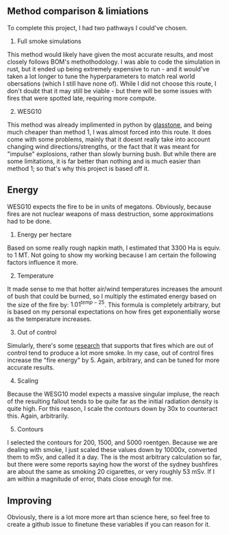 ## Method comparison & limiations
To complete this project, I had two pathways I could've chosen.

1. Full smoke simulations

This method would likely have given the most accurate results, and most closely follows BOM's methothodology. I was able to code the simulation in rust, but it ended up being extremely expensive to run - and it would've taken a lot longer to tune the hyperparameters to match real world obersations (which I still have none of). While I did not choose this route, I don't doubt that it may still be viable - but there will be some issues with fires that were spotted late, requiring more compute.  

2. WESG10

This method was already implimented in python by [glasstone](https://github.com/GOFAI/glasstone), and being much cheaper than method 1, I was almost forced into this route. It does come with some problems, mainly that it doesnt really take into account changing wind directions/strengths, or the fact that it was meant for "impulse" explosions, rather than slowly burning bush. But while there are some limitations, it is far better than nothing and is much easier than method 1; so that's why this project is based off it.

## Energy

WESG10 expects the fire to be in units of megatons. Obviously, because fires are not nuclear weapons of mass destruction, some approximations had to be done.

1. Energy per hectare

Based on some really rough napkin math, I estimated that 3300 Ha is equiv. to 1 MT. Not going to show my working because I am certain the following factors influence it more.

2. Temperature

It made sense to me that hotter air/wind temperatures increases the amount of bush that could be burned, so I multiply the estimated energy based on the size of the fire by: $1.01^{temp-25}$. This formula is completely arbitrary, but is based on my personal expectations on how fires get exponentially worse as the temperature increases.

3. Out of control

Simularly, there's some [research](https://www.epa.nsw.gov.au/your-environment/air/open-burning-reducing-pollution) that supports that fires which are out of control tend to produce a lot more smoke. In my case, out of control fires increase the "fire energy" by 5. Again, arbitrary, and can be tuned for more accurate results.

4. Scaling

Because the WESG10 model expects a massive singular impluse, the reach of the resulting fallout tends to be quite far as the initial radiation density is quite high. For this reason, I scale the contours down by 30x to counteract this. Again, arbitrarily.

5. Contours

I selected the contours for 200, 1500, and 5000 roentgen. Because we are dealing with smoke, I just scaled these values down by 10000x, converted them to mSv, and called it a day. The is the most arbitrary calculation so far, but there were some reports saying how the worst of the sydney bushfires are about the same as smoking 20 cigarettes, or very roughly 53 mSv. If I am within a magnitude of error, thats close enough for me.

## Improving

Obviously, there is a lot more more art than science here, so feel free to create a github issue to finetune these variables if you can reason for it.